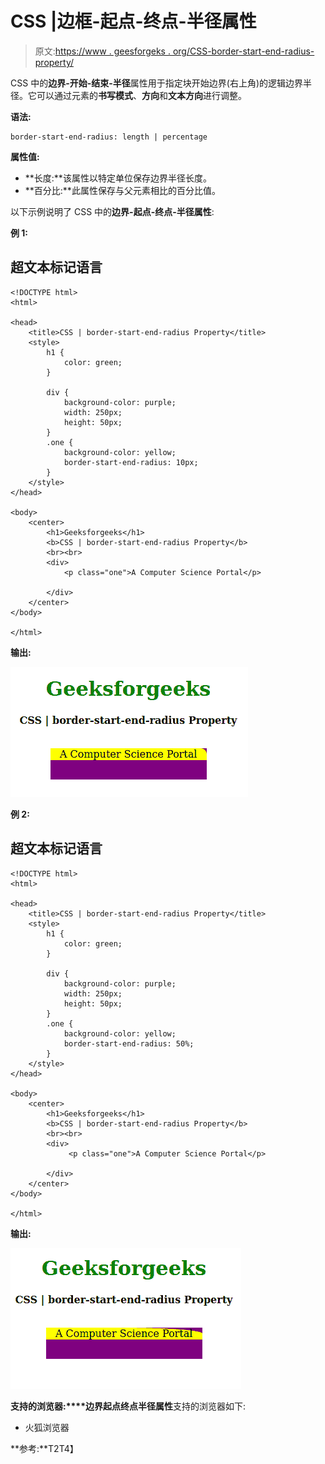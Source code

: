 # CSS |边框-起点-终点-半径属性

> 原文:[https://www . geesforgeks . org/CSS-border-start-end-radius-property/](https://www.geeksforgeeks.org/css-border-start-end-radius-property/)

CSS 中的**边界-开始-结束-半径**属性用于指定块开始边界(右上角)的逻辑边界半径。它可以通过元素的**书写模式**、**方向**和**文本方向**进行调整。

**语法:**

```
border-start-end-radius: length | percentage
```

**属性值:**

*   **长度:**该属性以特定单位保存边界半径长度。
*   **百分比:**此属性保存与父元素相比的百分比值。

以下示例说明了 CSS 中的**边界-起点-终点-半径属性**:

**例 1:**

## 超文本标记语言

```
<!DOCTYPE html>
<html>

<head>
    <title>CSS | border-start-end-radius Property</title>
    <style>
        h1 {
            color: green;
        }

        div {
            background-color: purple;
            width: 250px;
            height: 50px;
        }
        .one {
            background-color: yellow;
            border-start-end-radius: 10px;
        }
    </style>
</head>

<body>
    <center>
        <h1>Geeksforgeeks</h1>
        <b>CSS | border-start-end-radius Property</b>
        <br><br>
        <div>
            <p class="one">A Computer Science Portal</p>

        </div>
    </center>
</body>

</html>
```

**输出:**

![](img/3fb1e456fc717d2d798cc76037907efa.png)

**例 2:**

## 超文本标记语言

```
<!DOCTYPE html>
<html>

<head>
    <title>CSS | border-start-end-radius Property</title>
    <style>
        h1 {
            color: green;
        }

        div {
            background-color: purple;
            width: 250px;
            height: 50px;
        }
        .one {
            background-color: yellow;
            border-start-end-radius: 50%;
        }
    </style>
</head>

<body>
    <center>
        <h1>Geeksforgeeks</h1>
        <b>CSS | border-start-end-radius Property</b>
        <br><br>
        <div>
             <p class="one">A Computer Science Portal</p>

        </div>
    </center>
</body>

</html>
```

**输出:**

![](img/3ae03371c012e4798073aad1f1115536.png)

**支持的浏览器:****边界起点终点半径属性**支持的浏览器如下:

*   火狐浏览器

**参考:**T2T4】